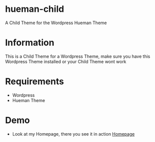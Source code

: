 # hueman-child
A Child Theme for the Wordpress Hueman Theme

# Information
This is a Child Theme for a Wordpress Theme, 
make sure you have this Wordpress Theme installed or your Child Theme wont work

# Requirements
* Wordpress
* Hueman Theme

# Demo
* Look at my Homepage, there you see it in action
[Homepage](http://ruben-storm.de)
